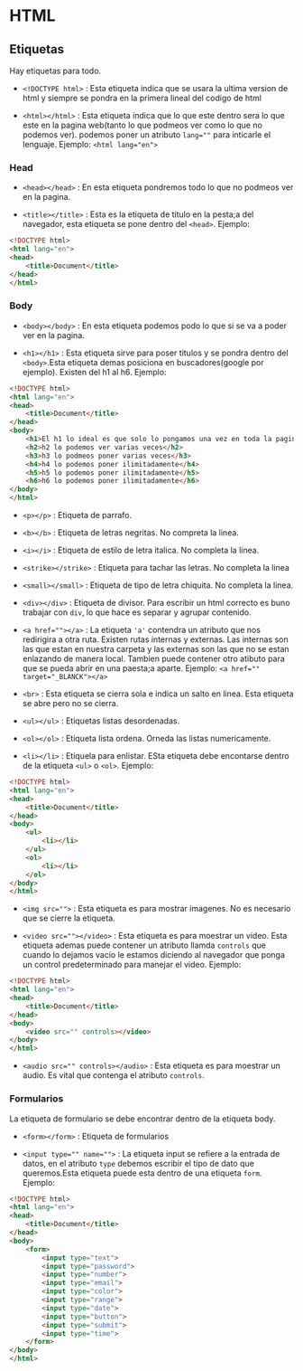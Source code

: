 # HTML

## Etiquetas

Hay etiquetas para todo.

- `<!DOCTYPE html>` : Esta etiqueta indica que se usara la ultima version de html y siempre se pondra en la primera lineal del codigo de html

- `<html></html>` : Esta etiqueta indica que lo que este dentro sera lo que este en la pagina web(tanto lo que podmeos ver como lo que no podemos ver). podemos poner un atributo `lang=""` para inticarle el lenguaje. Ejemplo: `<html lang="en">`

### Head
- `<head></head>` : En esta etiqueta pondremos todo lo que no podmeos ver en la pagina.

- `<title></title>` : Esta es la etiqueta de titulo en la pesta;a del navegador, esta etiqueta se pone dentro del `<head>`. Ejemplo: 
```html
<!DOCTYPE html>
<html lang="en">
<head>
    <title>Document</title>
</head>
</html>
```
### Body
- `<body></body>` :  En esta etiqueta podemos podo lo que si se va a poder ver en la pagina.

- `<h1></h1>` :  Esta etiqueta sirve para poser titulos y se pondra dentro del `<body>`.Esta etiqueta demas posiciona en buscadores(google por ejemplo). Existen del h1 al h6. Ejemplo:
```html
<!DOCTYPE html>
<html lang="en">
<head>
    <title>Document</title>
</head>
<body>
    <h1>El h1 lo ideal es que solo lo pongamos una vez en toda la pagina</h1>
    <h2>h2 lo podemos ver varias veces</h2>
    <h3>h3 lo podmeos poner varias veces</h3>
    <h4>h4 lo podemos poner ilimitadamente</h4>
    <h5>h5 lo podemos poner ilimitadamente</h5>
    <h6>h6 lo podemos poner ilimitadamente</h6>
</body>
</html>
```

- `<p></p>` : Etiqueta de parrafo.

- `<b></b>` : Etiqueta de letras negritas. No compreta la linea.

- `<i></i>` : Etiqueta de estilo de letra italica. No completa la linea.

- `<strike></strike>` : Etiqueta para tachar las letras. No completa la linea

- `<small></small>` :  Etiqueta de tipo de letra chiquita. No completa la linea.

- `<div></div>` : Etiqueta de divisor. Para escribir un html correcto es buno trabajar con `div`, lo que hace es separar y agrupar contenido. 

- `<a href=""></a>` : La etiqueta `'a'` contendra un atributo que nos redirigira a otra ruta. Existen rutas internas y externas. Las internas son las que estan en nuestra carpeta y las externas son las que no se estan enlazando de manera local. Tambien puede contener otro atibuto para que se pueda abrir en una paesta;a aparte. Ejemplo: `<a href="" target="_BLANCK"></a>`

- `<br>` : Esta etiqueta se cierra sola e indica un salto en linea. Esta etiqueta se abre pero no se cierra.

- `<ul></ul>` : Etiquetas listas desordenadas.

- `<ol></ol>` : Etiqueta lista ordena. Orneda las listas numericamente.

- `<li></li>` : Etiquela para enlistar. ESta etiqueta debe encontarse dentro de la etiqueta `<ul>` o `<ol>`. Ejemplo:
```html
<!DOCTYPE html>
<html lang="en">
<head>
    <title>Document</title>
</head>
<body>
    <ul>
        <li></li>
    </ul>
    <ol>
        <li></li>
    </ol>
</body>
</html>
```

- `<img src="">` : Esta etiqueta es para mostrar imagenes. No es necesario que se cierre la etiqueta.

- `<video src=""></video>` : Esta etiqueta es para moestrar un video. Esta etiqueta ademas puede contener un atributo llamda `controls` que cuando lo dejamos vacio le estamos diciendo al navegador que ponga un control predeterminado para manejar el video. Ejemplo:
```html
<!DOCTYPE html>
<html lang="en">
<head>
    <title>Document</title>
</head>
<body>
    <video src="" controls></video>
</body>
</html>
```

- `<audio src="" controls></audio>` : Esta etiqueta es para moestrar un audio. Es vital que contenga el atributo `controls`.

### Formularios
La etiqueta de formulario se debe encontrar dentro de la etiqueta body.

- `<form></form>` : Etiqueta de formularios

- `<input type="" name="">` : La etiqueta input se refiere a la entrada de datos, en el atributo `type` debemos escribir el tipo de dato que queremos.Esta etiqueta puede esta dentro de una etiqueta `form`. Ejemplo:
```html
<!DOCTYPE html>
<html lang="en">
<head>
    <title>Document</title>
</head>
<body>
    <form>
        <input type="text">
        <input type="password">
        <input type="number">
        <input type="email">
        <input type="color">
        <input type="range">
        <input type="date">
        <input type="button">
        <input type="submit">
        <input type="time">
    </form>
</body>
</html>
```